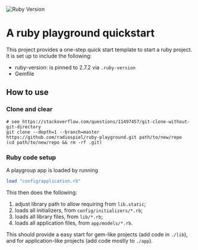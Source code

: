 ![Ruby Version](https://img.shields.io/badge/ruby-2.7.2-blue)

# A ruby playground quickstart

This project provides a one-step quick start template to start a ruby project. It is set up to include the following:

- ruby-version: is pinned to 2.7.2 via `.ruby-version`
- Gemfile

## How to use

### Clone and clear

    # see https://stackoverflow.com/questions/11497457/git-clone-without-git-directory
    git clone --depth=1 --branch=master https://github.com/radiospiel/ruby-playground.git path/to/new/repo
    (cd path/to/new/repo && rm -rf .git)

### Ruby code setup

A playgroup app is loaded by running

```ruby
load "config/application.rb"
```

This then does the following:

1. adjust library path to allow requiring from `lib.static`;
2. loads all initializers, from `config/initializers/*.rb`;
3. loads all library files, from `lib/*.rb`;
4. loads all application files, from `app/models/*.rb`.

This should provide a easy start for gem-like projects (add code in `./lib`), and for application-like projects (add code mostly to `./app`).
